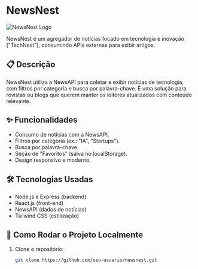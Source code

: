 # NewsNest

![NewsNest Logo](https://via.placeholder.com/150)

NewsNest é um agregador de notícias focado em tecnologia e inovação ("TechNest"), consumindo APIs externas para exibir artigos.

## 📋 Descrição

NewsNest utiliza a NewsAPI para coletar e exibir notícias de tecnologia, com filtros por categoria e busca por palavra-chave. É uma solução para revistas ou blogs que querem manter os leitores atualizados com conteúdo relevante.

## ✨ Funcionalidades

- Consumo de notícias com a NewsAPI.
- Filtros por categoria (ex.: "IA", "Startups").
- Busca por palavra-chave.
- Seção de "Favoritos" (salva no localStorage).
- Design responsivo e moderno.

## 🛠 Tecnologias Usadas

- Node.js e Express (backend)
- React.js (front-end)
- NewsAPI (dados de notícias)
- Tailwind CSS (estilização)

## 🚀 Como Rodar o Projeto Localmente

1. Clone o repositório:
   ```bash
   git clone https://github.com/seu-usuario/newsnest.git
